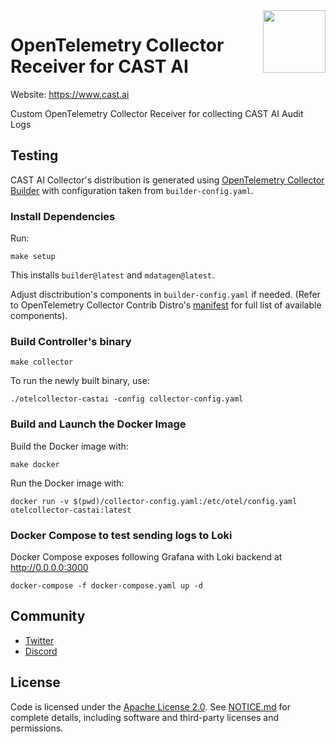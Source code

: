 <a href="https://cast.ai">
    <img src="https://cast.ai/wp-content/themes/cast/img/cast-logo-dark-blue.svg" align="right" height="100" />
</a>

OpenTelemetry Collector Receiver for CAST AI
==================
Website: https://www.cast.ai

Custom OpenTelemetry Collector Receiver for collecting CAST AI Audit Logs

## Testing


CAST AI Collector's distribution is generated using [OpenTelemetry Collector Builder](https://github.com/open-telemetry/opentelemetry-collector/tree/main/cmd/builder) with 
configuration taken from ```builder-config.yaml```.


### Install Dependencies
Run:
```
make setup
```
This installs `builder@latest` and `mdatagen@latest`.

Adjust disctribution's components in `builder-config.yaml` if needed.
(Refer to OpenTelemetry Collector Contrib Distro's [manifest](https://github.com/open-telemetry/opentelemetry-collector-releases/blob/main/distributions/otelcol-contrib/manifest.yaml) for full list of available components).

### Build Controller's binary
```
make collector
```
To run the newly built binary, use:
```
./otelcollector-castai -config collector-config.yaml
```

### Build and Launch the Docker Image
Build the Docker image with:
```
make docker
```
Run the Docker image with:
```
docker run -v $(pwd)/collector-config.yaml:/etc/otel/config.yaml otelcollector-castai:latest
```
### Docker Compose to test sending logs to Loki 
Docker Compose exposes following Grafana with Loki backend at http://0.0.0.0:3000

```
docker-compose -f docker-compose.yaml up -d
```

## Community

- [Twitter](https://twitter.com/cast_ai)
- [Discord](https://discord.gg/4sFCFVJ)

## License

Code is licensed under the [Apache License 2.0](LICENSE). See [NOTICE.md](NOTICE.md) for complete details, including software and third-party licenses and permissions.